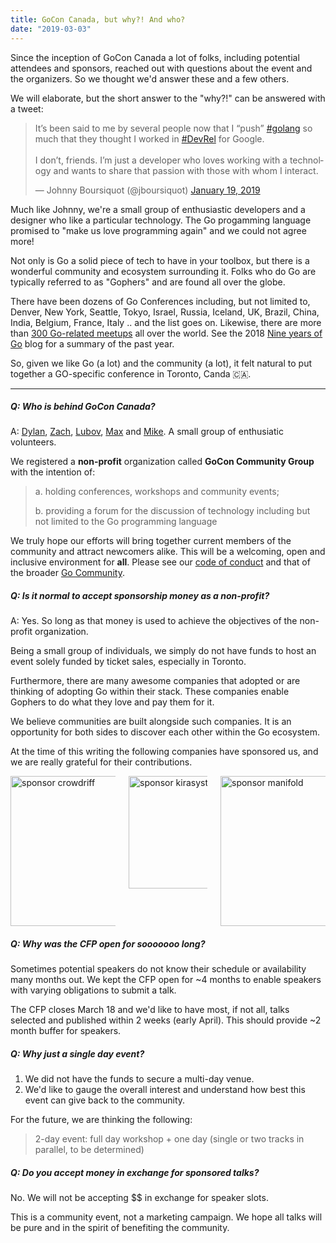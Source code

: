 ```yaml
---
title: GoCon Canada, but why?! And who?
date: "2019-03-03"
---
```


Since the inception of GoCon Canada a lot of folks, including potential attendees and sponsors, reached out with questions about the event and the organizers. So we thought we'd answer these and a few others.

We will elaborate, but the short answer to the "why?!" can be answered with a tweet:

<blockquote class="twitter-tweet tw-align-center" data-lang="en"><p lang="en" dir="ltr">It’s been said to me by several people now that I “push” <a href="https://twitter.com/hashtag/golang?src=hash&amp;ref_src=twsrc%5Etfw">#golang</a> so much that they thought I worked in <a href="https://twitter.com/hashtag/DevRel?src=hash&amp;ref_src=twsrc%5Etfw">#DevRel</a> for Google. <br><br>I don’t, friends. I’m just a developer who loves working with a technology and wants to share that passion with those with whom I interact.</p>&mdash; Johnny Boursiquot (@jboursiquot) <a href="https://twitter.com/jboursiquot/status/1086681603319967744?ref_src=twsrc%5Etfw">January 19, 2019</a></blockquote>
<script async src="https://platform.twitter.com/widgets.js" charset="utf-8"></script>

Much like Johnny, we're a small group of enthusiastic developers and a designer who like a particular technology. The Go progamming language promised to "make us love programming again" and we could not agree more!

<!--more-->

Not only is Go a solid piece of tech to have in your toolbox, but there is a wonderful community and ecosystem surrounding it. Folks who do Go are typically referred to as "Gophers" and are found all over the globe.

There have been dozens of Go Conferences including, but not limited to, Denver, New York, Seattle, Tokyo, Israel, Russia, Iceland, UK, Brazil, China, India, Belgium, France, Italy .. and the list goes on. Likewise, there are more than [300 Go-related meetups](https://www.meetup.com/topics/golang/) all over the world. See the 2018 [Nine years of Go](https://blog.golang.org/9years) blog for a summary of the past year.

<div class="has-text-centered has-text-weight-bold is-size-5">
So, given we like Go (a lot) and the community (a lot), it felt natural to put together a GO-specific conference in Toronto, Canda 🇨🇦.
</div>

---

##### Q:	Who is behind GoCon Canada?

A:	[Dylan](https://dylanarbour.com/), [Zach](https://zachgoldstein.github.io/), [Lubov](https://www.lubovsoltan.com/), [Max](https://gonzih.me/) and [Mike](https://mfridman.com). A small group of enthusiatic volunteers.

We registered a **non-profit** organization called **GoCon Community Group** with the intention of:

> a. holding conferences, workshops and community events;
>
> b. providing a forum for the discussion of technology including but not limited to the Go programming language

We truly hope our efforts will bring together current members of the community and attract newcomers alike. This will be a welcoming, open and inclusive environment for **all**. Please see our [code of conduct](https://gocon.ca/code-of-conduct/) and that of the broader [Go Community](https://golang.org/conduct).

##### Q:	Is it normal to accept sponsorship money as a non-profit?

A:	Yes. So long as that money is used to achieve the objectives of the non-profit organization.

Being a small group of individuals, we simply do not have funds to host an event solely funded by ticket sales, especially in Toronto.

Furthermore, there are many awesome companies that adopted or are thinking of adopting Go within their stack. These companies enable Gophers to do what they love and pay them for it.

We believe communities are built alongside such companies. It is an opportunity for both sides to discover each other within the Go ecosystem.

At the time of this writing the following companies have sponsored us, and we are really grateful for their contributions.

<div class="columns has-text-centered">
  <div class="column">
    <a href="https://crowdriff.com/"><img src="/img/sponsors/crowdriff-logo.png" alt="sponsor crowdriff" width="240" height="auto"></a>
  </div>
  <div class="column">
    <a href="https://kirasystems.com/"><img src="/img/sponsors/kira-logo.svg" alt="sponsor kirasystems" width="180" height="auto"></a>
  </div>
  <div class="column">
    <a href="https://www.manifold.co/gocon?utm_campaign=gocon&utm_source=gocon&utm_medium=sponsorship"><img src="/img/sponsors/manifold-logo.png" alt="sponsor manifold" width="240" height="auto"></a>
  </div>
</div>

##### Q:	Why was the CFP open for sooooooo long?

Sometimes potential speakers do not know their schedule or availability many months out. We kept the CFP open for ~4 months to enable speakers with varying obligations to submit a talk.

The CFP closes March 18 and we'd like to have most, if not all, talks selected and published within 2 weeks (early April). This should provide ~2 month buffer for speakers.

##### Q:	Why just a single day event?

1. We did not have the funds to secure a multi-day venue.
2. We'd like to gauge the overall interest and understand how best this event can give back to the community.

For the future, we are thinking the following:

> 2-day event: full day workshop + one day (single or two tracks in parallel, to be determined)

##### Q:	Do you accept money in exchange for sponsored talks?

No. We will not be accepting $$ in exchange for speaker slots.

This is a community event, not a marketing campaign. We hope all talks will be pure and in the spirit of benefiting the community.